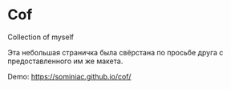 # Cof
 Collection of myself

Эта небольшая страничка была свёрстана по просьбе друга с предоставленного им же макета.

Demo: https://sominiac.github.io/cof/